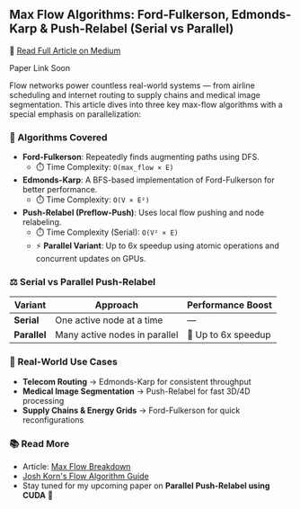 ## Max Flow Algorithms: Ford-Fulkerson, Edmonds-Karp & Push-Relabel (Serial vs Parallel)

🔗 [Read Full Article on Medium](https://medium.com/@pranay-reddy-palle/max-flow-algorithms-ford-fulkerson-edmonds-karp-push-relabel-serial-vs-parallel-xyz)

Paper Link Soon

Flow networks power countless real-world systems — from airline scheduling and internet routing to supply chains and medical image segmentation. This article dives into three key max-flow algorithms with a special emphasis on parallelization:

### 📌 Algorithms Covered

- **Ford-Fulkerson**: Repeatedly finds augmenting paths using DFS.
  - ⏱️ Time Complexity: `O(max_flow × E)`
- **Edmonds-Karp**: A BFS-based implementation of Ford-Fulkerson for better performance.
  - ⏱️ Time Complexity: `O(V × E²)`
- **Push-Relabel (Preflow-Push)**: Uses local flow pushing and node relabeling.
  - ⏱️ Time Complexity (Serial): `O(V² × E)`  
  - ⚡ **Parallel Variant**: Up to 6x speedup using atomic operations and concurrent updates on GPUs.

### ⚖️ Serial vs Parallel Push-Relabel

| Variant       | Approach                          | Performance Boost |
|---------------|-----------------------------------|-------------------|
| **Serial**    | One active node at a time         | —                 |
| **Parallel**  | Many active nodes in parallel     | 🔼 Up to 6x speedup |

### 🏥 Real-World Use Cases

- **Telecom Routing** → Edmonds-Karp for consistent throughput
- **Medical Image Segmentation** → Push-Relabel for fast 3D/4D processing
- **Supply Chains & Energy Grids** → Ford-Fulkerson for quick reconfigurations

### 📚 Read More
- Article: [Max Flow Breakdown](https://medium.com/@pranay-reddy-palle/max-flow-algorithms-ford-fulkerson-edmonds-karp-push-relabel-serial-vs-parallel-xyz)
- [Josh Korn's Flow Algorithm Guide](https://joshkorn.com/flows.html)
- Stay tuned for my upcoming paper on **Parallel Push-Relabel using CUDA** 🧠



